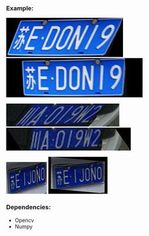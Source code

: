 ### Example:

 ![image](./data/test1.png) ![image](./result/test1.png)

![image](./data/test2.jpg) ![image](./result/test2.jpg)

![image](./data/test3.png) ![image](./result/test3.png)

### Dependencies: 

+ Opencv
+ Numpy

